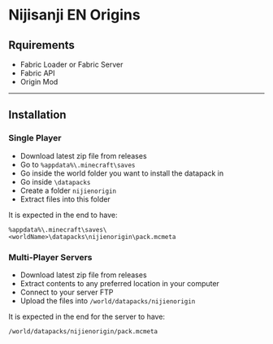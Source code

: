 # Nijisanji EN Origins

## Rquirements
* Fabric Loader or Fabric Server
* Fabric API
* Origin Mod

----

## Installation

### Single Player
* Download latest zip file from releases
* Go to `%appdata%\.minecraft\saves`
* Go inside the world folder you want to install the datapack in
* Go inside `\datapacks`
* Create a folder `nijienorigin`
* Extract files into this folder

It is expected in the end to have:
```
%appdata%\.minecraft\saves\<worldName>\datapacks\nijienorigin\pack.mcmeta
```

### Multi-Player Servers
* Download latest zip file from releases
* Extract contents to any preferred location in your computer
* Connect to your server FTP
* Upload the files into `/world/datapacks/nijienorigin`

It is expected in the end for the server to have:
```
/world/datapacks/nijienorigin/pack.mcmeta
```
